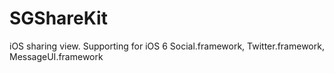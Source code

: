 SGShareKit
==========

iOS sharing view. Supporting for iOS 6 Social.framework, Twitter.framework, MessageUI.framework